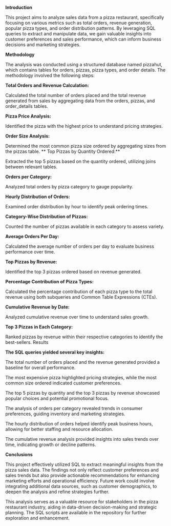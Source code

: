 

**Introduction**

This project aims to analyze sales data from a pizza restaurant, specifically focusing on various metrics such as total orders, revenue generation, popular pizza types, and order distribution patterns. By leveraging SQL queries to extract and manipulate data, we gain valuable insights into customer preferences and sales performance, which can inform business decisions and marketing strategies.

**Methodology**

The analysis was conducted using a structured database named pizzahut, which contains tables for orders, pizzas, pizza types, and order details. The methodology involved the following steps:

**Total Orders and Revenue Calculation:**

Calculated the total number of orders placed and the total revenue generated from sales by aggregating data from the orders, pizzas, and order_details tables.

**Pizza Price Analysis:**

Identified the pizza with the highest price to understand pricing strategies.

**Order Size Analysis:**

Determined the most common pizza size ordered by aggregating sizes from the pizzas table.
**
Top Pizzas by Quantity Ordered:**

Extracted the top 5 pizzas based on the quantity ordered, utilizing joins between relevant tables.

**Orders per Category:**

Analyzed total orders by pizza category to gauge popularity.

**Hourly Distribution of Orders:**

Examined order distribution by hour to identify peak ordering times.

**Category-Wise Distribution of Pizzas:**

Counted the number of pizzas available in each category to assess variety.

**Average Orders Per Day:**

Calculated the average number of orders per day to evaluate business performance over time.

**Top Pizzas by Revenue:**

Identified the top 3 pizzas ordered based on revenue generated.

**Percentage Contribution of Pizza Types:**

Calculated the percentage contribution of each pizza type to the total revenue using both subqueries and Common Table Expressions (CTEs).

**Cumulative Revenue by Date:**

Analyzed cumulative revenue over time to understand sales growth.

**Top 3 Pizzas in Each Category:**

Ranked pizzas by revenue within their respective categories to identify the best-sellers.
Results

**The SQL queries yielded several key insights:**

The total number of orders placed and the revenue generated provided a baseline for overall performance.

The most expensive pizza highlighted pricing strategies, while the most common size ordered indicated customer preferences.

The top 5 pizzas by quantity and the top 3 pizzas by revenue showcased popular choices and potential promotional focus.

The analysis of orders per category revealed trends in consumer preferences, guiding inventory and marketing strategies.

The hourly distribution of orders helped identify peak business hours, allowing for better staffing and resource allocation.

The cumulative revenue analysis provided insights into sales trends over time, indicating growth or decline patterns.

**Conclusions**

This project effectively utilized SQL to extract meaningful insights from the pizza sales data. The findings not only reflect customer preferences and sales trends but also provide actionable recommendations for enhancing marketing efforts and operational efficiency. Future work could involve integrating additional data sources, such as customer demographics, to deepen the analysis and refine strategies further.

This analysis serves as a valuable resource for stakeholders in the pizza restaurant industry, aiding in data-driven decision-making and strategic planning. The SQL scripts are available in the repository for further exploration and enhancement.
